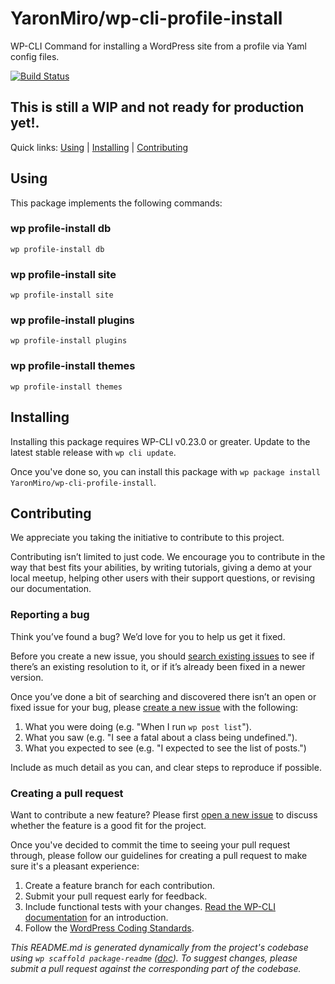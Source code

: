YaronMiro/wp-cli-profile-install
==================================

WP-CLI Command for installing a WordPress site from a profile via Yaml config files.

[![Build Status](https://travis-ci.org/YaronMiro/wp-cli-profile-installer.svg?branch=master)](https://travis-ci.org/YaronMiro/wp-cli-profile-install)

## This is still a WIP and not ready for production yet!.

Quick links: [Using](#using) | [Installing](#installing) | [Contributing](#contributing)

## Using

This package implements the following commands:

### wp profile-install db



~~~
wp profile-install db 
~~~



### wp profile-install site



~~~
wp profile-install site 
~~~



### wp profile-install plugins



~~~
wp profile-install plugins 
~~~



### wp profile-install themes



~~~
wp profile-install themes 
~~~

## Installing

Installing this package requires WP-CLI v0.23.0 or greater. Update to the latest stable release with `wp cli update`.

Once you've done so, you can install this package with `wp package install YaronMiro/wp-cli-profile-install`.

## Contributing

We appreciate you taking the initiative to contribute to this project.

Contributing isn’t limited to just code. We encourage you to contribute in the way that best fits your abilities, by writing tutorials, giving a demo at your local meetup, helping other users with their support questions, or revising our documentation.

### Reporting a bug

Think you’ve found a bug? We’d love for you to help us get it fixed.

Before you create a new issue, you should [search existing issues](https://github.com/YaronMiro/wp-cli-profile-install/issues?q=label%3Abug%20) to see if there’s an existing resolution to it, or if it’s already been fixed in a newer version.

Once you’ve done a bit of searching and discovered there isn’t an open or fixed issue for your bug, please [create a new issue](https://github.com/YaronMiro/wp-cli-profile-install/issues/new) with the following:

1. What you were doing (e.g. "When I run `wp post list`").
2. What you saw (e.g. "I see a fatal about a class being undefined.").
3. What you expected to see (e.g. "I expected to see the list of posts.")

Include as much detail as you can, and clear steps to reproduce if possible.

### Creating a pull request

Want to contribute a new feature? Please first [open a new issue](https://github.com/YaronMiro/wp-cli-profile-install/issues/new) to discuss whether the feature is a good fit for the project.

Once you've decided to commit the time to seeing your pull request through, please follow our guidelines for creating a pull request to make sure it's a pleasant experience:

1. Create a feature branch for each contribution.
2. Submit your pull request early for feedback.
3. Include functional tests with your changes. [Read the WP-CLI documentation](https://wp-cli.org/docs/pull-requests/#functional-tests) for an introduction.
4. Follow the [WordPress Coding Standards](http://make.wordpress.org/core/handbook/coding-standards/).

*This README.md is generated dynamically from the project's codebase using `wp scaffold package-readme` ([doc](https://github.com/wp-cli/scaffold-package-command#wp-scaffold-package-readme)). To suggest changes, please submit a pull request against the corresponding part of the codebase.*
